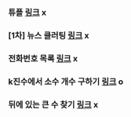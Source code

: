 ### 튜플 [링크](https://school.programmers.co.kr/learn/courses/30/lessons/64065) x

### [1차] 뉴스 클러팅 [링크](https://school.programmers.co.kr/learn/courses/30/lessons/17677) x

### 전화번호 목록 [링크](https://school.programmers.co.kr/learn/courses/30/lessons/42577) x

### k진수에서 소수 개수 구하기 [링크](https://school.programmers.co.kr/learn/courses/30/lessons/92335) o

### 뒤에 있는 큰 수 찾기 [링크](https://school.programmers.co.kr/learn/courses/30/lessons/154539) x
